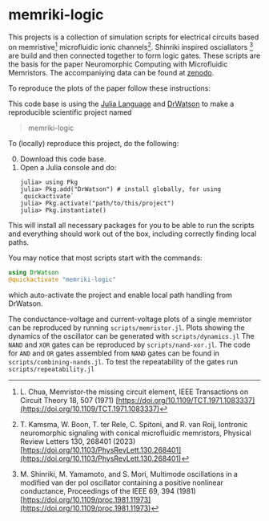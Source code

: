 # memriki-logic

This projects is a collection of simulation scripts for electrical circuits based on memristive[^1] microfluidic ionic channels[^2]. Shinriki inspired osciallators [^3] are build and then connected together to form logic gates. These scripts are the basis for the paper Neuromorphic Computing with Microfluidic Memristors.
The accompaniying data can be found at [zenodo](https://doi.org/10.5281/zenodo.14924501).

To reproduce the plots of the paper follow these instructions:

This code base is using the [Julia Language](https://julialang.org/) and
[DrWatson](https://juliadynamics.github.io/DrWatson.jl/stable/)
to make a reproducible scientific project named
> memriki-logic

To (locally) reproduce this project, do the following:

0. Download this code base.
1. Open a Julia console and do:
   ```
   julia> using Pkg
   julia> Pkg.add("DrWatson") # install globally, for using `quickactivate`
   julia> Pkg.activate("path/to/this/project")
   julia> Pkg.instantiate()
   ```

This will install all necessary packages for you to be able to run the scripts and
everything should work out of the box, including correctly finding local paths.

You may notice that most scripts start with the commands:
```julia
using DrWatson
@quickactivate "memriki-logic"
```
which auto-activate the project and enable local path handling from DrWatson.

The conductance-voltage and current-voltage plots of a single memristor can be reproduced by running `scripts/memristor.jl`.
Plots showing the dynamics of the oscillator can be generated with `scripts/dynamics.jl`
The `NAND` and `XOR` gates can be reproduced by `scripts/nand-xor.jl`.
The code for `AND` and `OR` gates assembled from `NAND` gates can be found in `scripts/combining-nands.jl`.
To test the repeatability of the gates run `scripts/repeatability.jl`


[^1]: L. Chua, Memristor-the missing circuit element, IEEE Transactions on Circuit Theory 18, 507 (1971) [https://doi.org/10.1109/TCT.1971.1083337](https://doi.org/10.1109/TCT.1971.1083337)
[^2]: T. Kamsma, W. Boon, T. ter Rele, C. Spitoni, and R. van Roij, Iontronic neuromorphic signaling with conical microfluidic memristors, Physical Review Letters 130, 268401 (2023) [https://doi.org/10.1103/PhysRevLett.130.268401](https://doi.org/10.1103/PhysRevLett.130.268401)
[^3]: M. Shinriki, M. Yamamoto, and S. Mori, Multimode oscillations in a modified van der pol oscillator containing a positive nonlinear conductance, Proceedings of the IEEE 69, 394 (1981) [https://doi.org/10.1109/proc.1981.11973](https://doi.org/10.1109/proc.1981.11973)
